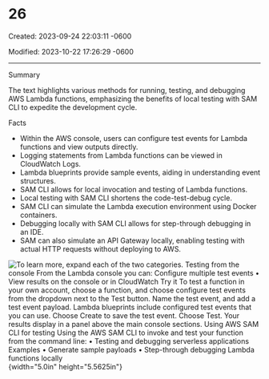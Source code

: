 # 26

Created: 2023-09-24 22:03:11 -0600

Modified: 2023-10-22 17:26:29 -0600

---

Summary

The text highlights various methods for running, testing, and debugging AWS Lambda functions, emphasizing the benefits of local testing with SAM CLI to expedite the development cycle.

Facts

- Within the AWS console, users can configure test events for Lambda functions and view outputs directly.
- Logging statements from Lambda functions can be viewed in CloudWatch Logs.
- Lambda blueprints provide sample events, aiding in understanding event structures.
- SAM CLI allows for local invocation and testing of Lambda functions.
- Local testing with SAM CLI shortens the code-test-debug cycle.
- SAM CLI can simulate the Lambda execution environment using Docker containers.
- Debugging locally with SAM CLI allows for step-through debugging in an IDE.
- SAM can also simulate an API Gateway locally, enabling testing with actual HTTP requests without deploying to AWS.





![To learn more, expand each of the two categories. Testing from the console From the Lambda console you can: Configure multiple test events • View results on the console or in CloudWatch Try it To test a function in your own account, choose a function, and choose configure test events from the dropdown next to the Test button. Name the test event, and add a test event payload. Lambda blueprints include configured test events that you can use. Choose Create to save the test event. Choose Test. Your results display in a panel above the main console sections. Using AWS SAM CLI for testing Using the AWS SAM CLI to invoke and test your function from the command line: • Testing and debugging serverless applications Examples • Generate sample payloads • Step-through debugging Lambda functions locally ](../../../media/AWS-Developing-Serverless-Solutions-on-AWS-Module-7---Lambda-26-image1.png){width="5.0in" height="5.5625in"}



